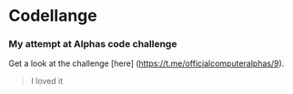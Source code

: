 # Codellange 
### My attempt at Alphas code challenge
Get a look at the challenge [here] (https://t.me/officialcomputeralphas/9).
> I loved it

